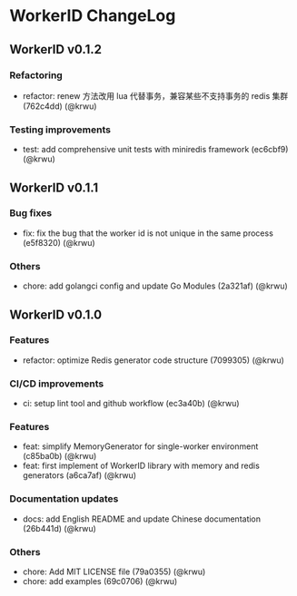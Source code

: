 # WorkerID ChangeLog

## WorkerID v0.1.2

### Refactoring
* refactor: renew 方法改用 lua 代替事务，兼容某些不支持事务的 redis 集群 (762c4dd) (@krwu)

### Testing improvements
* test: add comprehensive unit tests with miniredis framework (ec6cbf9) (@krwu)

## WorkerID v0.1.1

### Bug fixes
* fix: fix the bug that the worker id is not unique in the same process (e5f8320) (@krwu)

### Others
* chore: add golangci config and update Go Modules (2a321af) (@krwu)

## WorkerID v0.1.0

### Features
* refactor: optimize Redis generator code structure (7099305) (@krwu)

### CI/CD improvements
* ci: setup lint tool and github workflow (ec3a40b) (@krwu)

### Features
* feat: simplify MemoryGenerator for single-worker environment (c85ba0b) (@krwu)
* feat: first implement of WorkerID library with memory and redis generators (a6ca7af) (@krwu)

### Documentation updates
* docs: add English README and update Chinese documentation (26b441d) (@krwu)

### Others
* chore: Add MIT LICENSE file (79a0355) (@krwu)
* chore: add examples (69c0706) (@krwu)